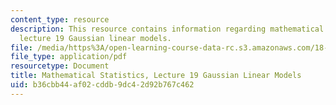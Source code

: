 ```yaml
---
content_type: resource
description: This resource contains information regarding mathematical statistics,
  lecture 19 Gaussian linear models.
file: /media/https%3A/open-learning-course-data-rc.s3.amazonaws.com/18-655-mathematical-statistics-spring-2016/b36cbb44af02cddb9dc42d92b767c462_MIT18_655S16_LecNote19.pdf
file_type: application/pdf
resourcetype: Document
title: Mathematical Statistics, Lecture 19 Gaussian Linear Models
uid: b36cbb44-af02-cddb-9dc4-2d92b767c462
---
```

